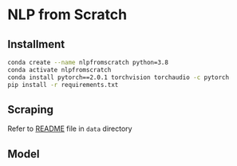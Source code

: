 # NLP from Scratch

## Installment
```bash
conda create --name nlpfromscratch python=3.8
conda activate nlpfromscratch
conda install pytorch==2.0.1 torchvision torchaudio -c pytorch
pip install -r requirements.txt
```

## Scraping
Refer to [README](https://github.com/yoonichoi/anlp-NLPfromScratch/blob/main/data/README.md) file in `data` directory

## Model